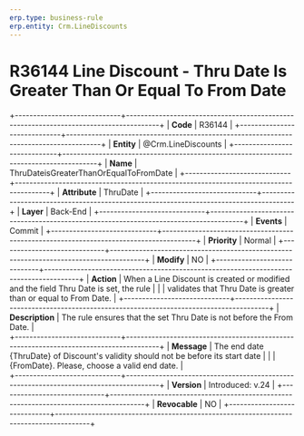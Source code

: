 ```yaml
---
erp.type: business-rule
erp.entity: Crm.LineDiscounts 
---
```


# R36144 Line Discount - Thru Date Is Greater Than Or Equal To From Date 
+-----------------------------+---------------------------------------------------------------------------------------+
| **Code**                    | R36144                                                                                |
+-----------------------------+---------------------------------------------------------------------------------------+
| **Entity**                  | @Crm.LineDiscounts                                                                    |
+-----------------------------+---------------------------------------------------------------------------------------+
| **Name**                    | ThruDateisGreaterThanOrEqualToFromDate                                                |
+-----------------------------+---------------------------------------------------------------------------------------+
| **Attribute**               | ThruDate                                                                              |
+-----------------------------+---------------------------------------------------------------------------------------+
| **Layer**                   | Back-End                                                                              |
+-----------------------------+---------------------------------------------------------------------------------------+
| **Events**                  | Commit                                                                                |
+-----------------------------+---------------------------------------------------------------------------------------+
| **Priority**                | Normal                                                                                |
+-----------------------------+---------------------------------------------------------------------------------------+
| **Modify**                  | NO                                                                                    |
+-----------------------------+---------------------------------------------------------------------------------------+
| **Action**                  | When a Line Discount is created or modified and the field Thru Date is set, the rule  |
|                             | validates that Thru Date is greater than or equal to From Date.                       |
+-----------------------------+---------------------------------------------------------------------------------------+
| **Description**             | The rule ensures that the set Thru Date is not before the From Date.                  |     
+-----------------------------+---------------------------------------------------------------------------------------+
| **Message**                 | The end date {ThruDate} of Discount's validity should not be before its start date    |
|                             | {FromDate}. Please, choose a valid end date.                                          |                        
+-----------------------------+---------------------------------------------------------------------------------------+
| **Version**                 | Introduced: v.24                                                                      |
+-----------------------------+---------------------------------------------------------------------------------------+
| **Revocable**               | NO                                                                                    |
+-----------------------------+---------------------------------------------------------------------------------------+
